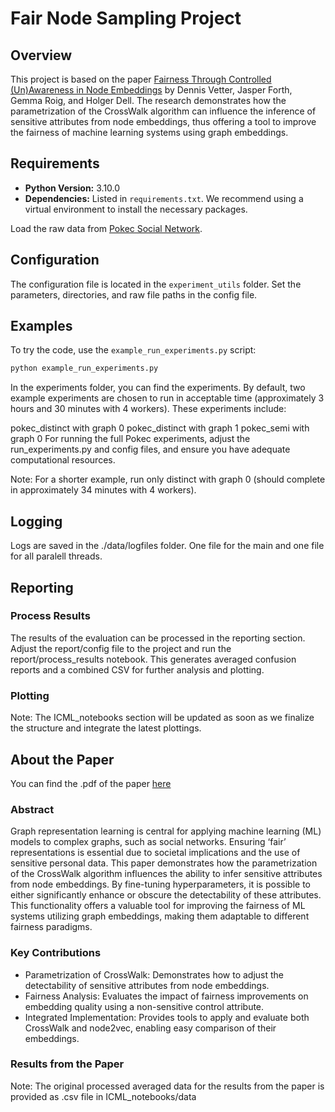 # Fair Node Sampling Project

## Overview

This project is based on the paper [Fairness Through Controlled (Un)Awareness in Node Embeddings](https://openreview.net/forum?id=owww7i1UBG) by Dennis Vetter, Jasper Forth, Gemma Roig, and Holger Dell. The research demonstrates how the parametrization of the CrossWalk algorithm can influence the inference of sensitive attributes from node embeddings, thus offering a tool to improve the fairness of machine learning systems using graph embeddings.

## Requirements

- **Python Version:** 3.10.0
- **Dependencies:** Listed in `requirements.txt`. We recommend using a virtual environment to install the necessary packages.

Load the raw data from [Pokec Social Network](https://snap.stanford.edu/data/soc-Pokec.html).

## Configuration

The configuration file is located in the `experiment_utils` folder. Set the parameters, directories, and raw file paths in the config file.

## Examples

To try the code, use the `example_run_experiments.py` script:

```bash
python example_run_experiments.py
```
In the experiments folder, you can find the experiments. By default, two example experiments are chosen to run in acceptable time (approximately 3 hours and 30 minutes with 4 workers). These experiments include:

pokec_distinct with graph 0
pokec_distinct with graph 1
pokec_semi with graph 0
For running the full Pokec experiments, adjust the run_experiments.py and config files, and ensure you have adequate computational resources.

Note: For a shorter example, run only distinct with graph 0 (should complete in approximately 34 minutes with 4 workers).

## Logging

Logs are saved in the ./data/logfiles folder.
One file for the main and one file for all paralell threads.

## Reporting

### Process Results
The results of the evaluation can be processed in the reporting section. 
Adjust the report/config file to the project and run the report/process_results notebook. 
This generates averaged confusion reports and a combined CSV for further analysis and plotting.

### Plotting 
Note: The ICML_notebooks section will be updated as soon as we finalize the structure and integrate the latest plottings.

## About the Paper

You can find the .pdf of the paper [here](paper_fairness_through_controlled_un_awareness.pdf)

### Abstract
Graph representation learning is central for applying machine learning (ML) models to complex graphs, such as social networks. Ensuring ‘fair’ representations is essential due to societal implications and the use of sensitive personal data. This paper demonstrates how the parametrization of the CrossWalk algorithm influences the ability to infer sensitive attributes from node embeddings. By fine-tuning hyperparameters, it is possible to either significantly enhance or obscure the detectability of these attributes. This functionality offers a valuable tool for improving the fairness of ML systems utilizing graph embeddings, making them adaptable to different fairness paradigms.

### Key Contributions
- Parametrization of CrossWalk: Demonstrates how to adjust the detectability of sensitive attributes from node embeddings.
- Fairness Analysis: Evaluates the impact of fairness improvements on embedding quality using a non-sensitive control attribute.
- Integrated Implementation: Provides tools to apply and evaluate both CrossWalk and node2vec, enabling easy comparison of their embeddings.


### Results from the Paper
Note: The original processed averaged data for the results from the paper is provided as .csv file in ICML_notebooks/data

